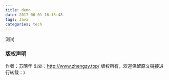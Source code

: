 ```yaml
---
title: demo
date: 2017-06-01 16:15:48
tags: Java
categories: tech
---
```


测试

### 版权声明
作者：苏陌年
出处：http://www.zhengzy.top/ 
版权所有，欢迎保留原文链接进行转载：)
